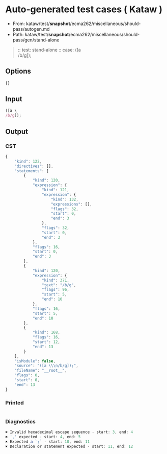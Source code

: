 # Auto-generated test cases ( Kataw )
- From: kataw/test/__snapshot__/ecma262/miscellaneous/should-pass/autogen.md
- Path: kataw/test/__snapshot__/ecma262/miscellaneous/should-pass/gen/stand-alone
> :: test: stand-alone
> :: case: ([a \
>          /b/g]);
## Options

`````js
{}
`````
## Input

`````js
([a \
/b/g]);
`````
## Output

### CST

```javascript
{
    "kind": 122,
    "directives": [],
    "statements": [
        {
            "kind": 120,
            "expression": {
                "kind": 121,
                "expression": {
                    "kind": 132,
                    "expressions": [],
                    "flags": 32,
                    "start": 0,
                    "end": 3
                },
                "flags": 32,
                "start": 0,
                "end": 3
            },
            "flags": 16,
            "start": 0,
            "end": 3
        },
        {
            "kind": 120,
            "expression": {
                "kind": 371,
                "text": "/b/g",
                "flags": 96,
                "start": 5,
                "end": 10
            },
            "flags": 16,
            "start": 5,
            "end": 10
        },
        {
            "kind": 168,
            "flags": 16,
            "start": 12,
            "end": 13
        }
    ],
    "isModule": false,
    "source": "([a \\\n/b/g]);",
    "fileName": "__root__",
    "flags": 0,
    "start": 0,
    "end": 13
}
```

### Printed

```javascript

```

### Diagnostics

```javascript
✖ Invalid hexadecimal escape sequence - start: 3, end: 4
✖ ',' expected - start: 4, end: 5
✖ Expected a `;` - start: 10, end: 11
✖ Declaration or statement expected - start: 11, end: 12

```

